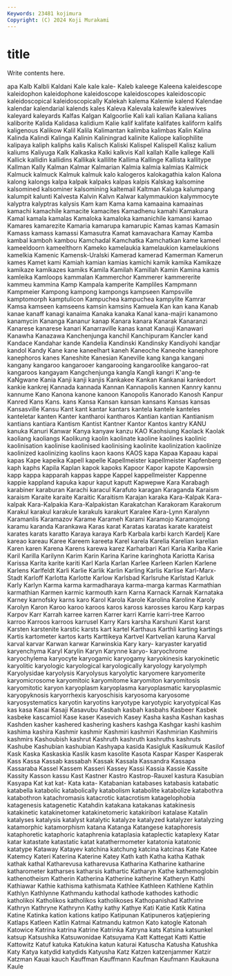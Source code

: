 ```yaml
---
Keywords: 23481 kojimura
Copyright: (C) 2024 Koji Murakami
---
```


# title

Write contents here.



apa
Kalb Kalbli Kaldani Kale kale kale- Kaleb kaleege Kaleena kaleidescope
kaleidophon kaleidophone kaleidoscope kaleidoscopes kaleidoscopic kaleidoscopical kaleidoscopically Kalekah kalema Kalemie
kalend Kalendae kalendar kalendarial kalends kales Kaleva Kalevala kalewife kalewives
kaleyard kaleyards Kalfas Kalgan Kalgoorlie Kali kali kalian Kaliana kalians
kaliborite Kalida Kalidasa kalidium Kalie kalif kalifate kalifates kaliform kalifs
kaligenous Kalikow Kalil Kalila Kalimantan kalimba kalimbas Kalin Kalina Kalinda
Kalindi Kalinga Kalinin Kaliningrad kalinite Kaliope kaliophilite kalipaya kaliph kaliphs
kalis Kalisch Kaliski Kalispel Kalispell Kalisz kalium kaliums Kaliyuga Kalk
Kalkaska Kalki kalkvis Kall kallah Kalle kallege Kalli Kallick kallidin
kallidins Kallikak kallilite Kallima Kallinge Kallista kallitype Kallman Kally Kalman
Kalmar Kalmarian Kalmia kalmia kalmias Kalmick Kalmuck kalmuck Kalmuk kalmuk
kalo kalogeros kalokagathia kalon Kalona kalong kalongs kalpa kalpak kalpaks
kalpas kalpis Kalskag kalsomine kalsomined kalsominer kalsomining kaltemail Kaltman Kaluga
kalumpang kalumpit kalunti Kalvesta Kalvin Kalvn Kalwar kalymmaukion kalymmocyte kalyptra
kalyptras kalysis Kam kam Kama kama kamaaina kamaainas kamachi kamachile
kamacite kamacites Kamadhenu kamahi Kamakura Kamal kamala kamalas Kamaloka kamaloka
kamanichile kamansi kamao Kamares kamarezite Kamaria kamarupa kamarupic Kamas kamas
Kamasin Kamass kamass kamassi Kamasutra Kamat kamavachara Kamay Kamba kambal
kamboh kambou Kamchadal Kamchatka Kamchatkan kame kameel kameeldoorn kameelthorn Kameko
kamelaukia kamelaukion kamelaukions kamelkia Kamenic Kamensk-Uralski Kamerad kamerad Kamerman Kamerun
kames Kamet kami Kamiah kamian kamias kamichi kamik kamika Kamikaze
kamikaze kamikazes kamiks Kamila Kamilah Kamillah Kamin Kamina kamis kamleika
Kamloops kammalan Kammerchor Kammerer kammererite kammeu kammina Kamp Kampala kamperite
Kampliles Kampmann Kampmeier Kampong kampong kampongs kampseen Kampsville kamptomorph kamptulicon
Kampuchea kampuchea kampylite Kamrar Kamsa kamseen kamseens kamsin kamsins Kamuela
Kan kan kana Kanab kanae kanaff kanagi kanaima Kanaka kanaka
Kanal kana-majiri kanamono kanamycin Kananga Kananur kanap Kanara kanara Kanarak
Kanaranzi Kanarese kanarese kanari Kanarraville kanas kanat Kanauji Kanawari Kanawha
Kanazawa Kanchenjunga kanchil Kanchipuram Kancler kand Kandace Kandahar kande Kandelia
Kandinski Kandinsky Kandiyohi kandjar kandol Kandy Kane kane kaneelhart kaneh
Kaneoche Kaneohe kanephore kanephoros kanes Kaneshite Kanesian Kaneville kang kanga
kangani kangany kangaroo kangarooer kangarooing kangaroolike kangaroo-rat kangaroos kangayam Kangchenjunga
kangla Kangli kangri K'ang-te KaNgwane Kania Kanji kanji kanjis Kankakee
Kankan Kankanai kankedort kankie kankrej Kannada kannada Kannan Kannapolis kannen
Kannry kannu kannume Kano Kanona kanone kanoon Kanopolis Kanorado Kanosh
Kanpur Kanred Kans Kans. kans Kansa Kansan kansan kansans Kansas
kansas Kansasville Kansu Kant kant kantar kantars kantela kantele kanteles
kanteletar kanten Kanter kantharoi kantharos Kantian kantian Kantianism kantians kantiara
Kantism Kantist Kantner Kantor Kantos kantry KANU kanuka Kanuri Kanwar
Kanya kanyaw kanzu KAO Kaohsiung Kaolack Kaolak kaoliang kaoliangs Kaolikung
kaolin kaolinate kaoline kaolines kaolinic kaolinisation kaolinise kaolinised kaolinising kaolinite
kaolinization kaolinize kaolinized kaolinizing kaolins kaon kaons KAOS kapa Kapaa
Kapaau kapai kapas Kape kapeika Kapell kapelle Kapellmeister kapellmeister Kapfenberg
kaph kaphs Kapila Kaplan kapok kapoks Kapoor Kapor kapote Kapowsin
kapp kappa kapparah kappas kappe Kappel kappellmeister Kappenne kappie kappland
kapuka kapur kaput kaputt Kapwepwe Kara Karabagh karabiner karaburan Karachi
karacul Karafuto karagan Karaganda Karaism karaism Karaite karaite Karaitic Karaitism
Karajan karaka Kara-Kalpak Kara-kalpak Kara-Kalpakia Kara-Kalpakistan Karakatchan Karakoram Karakorum Karakul
karakul karakule karakuls karakurt Karalee Kara-Lynn Karalynn Karamanlis Karamazov Karame
Karameh Karami Karamojo Karamojong karamu karanda Karankawa Karas karat Karatas
karatas karate karateist karates karats karatto Karaya karaya Karb Karbala
karbi karch Kardelj Kare kareao kareau Karee Kareem kareeta Karel
karela Karelia Karelian karelian Karen karen Karena Karens karewa karez
Karharbari Kari Karia Kariba Karie Karil Karilla Karilynn Karim Karin
Karina Karine karinghota Kariotta Karisa Karissa Karita karite kariti Karl
Karla Karlan Karlee Karleen Karlen Karlene Karlens Karlfeldt Karli Karlie
Karlik Karlin Karling Karlis Karlise Karl-Marx-Stadt Karloff Karlotta Karlotte Karlow
Karlsbad Karlsruhe Karlstad Karluk Karly Karlyn Karma karma karmadharaya karma-marga
karmas Karmathian karmathian Karmen karmic karmouth karn Karna Karnack Karnak
Karnataka Karney karnofsky karns karo Karol Karola Karole Karolina Karoline
Karoly Karolyn Karon Karoo karoo karoos karos kaross karosses karou
Karp karpas Karpov Karr Karrah karree karren Karrer karri Karrie
karri-tree Karroo karroo Karroos karroos karrusel Karry Kars karsha Karshuni
Karst karst Karsten karstenite karstic karsts kart kartel Karthaus Karthli
karting kartings Kartis kartometer kartos karts Karttikeya Kartvel Kartvelian karuna
Karval karval karvar Karwan karwar Karwinskia Kary kary- karyaster karyatid
karyenchyma Karyl Karylin Karyn Karynne karyo- karyochrome karyochylema karyocyte karyogamic
karyogamy karyokinesis karyokinetic karyolitic karyologic karyological karyologically karyology karyolymph Karyolysidae
karyolysis Karyolysus karyolytic karyomere karyomerite karyomicrosome karyomitoic karyomitome karyomiton karyomitosis
karyomitotic karyon karyoplasm karyoplasma karyoplasmatic karyoplasmic karyopyknosis karyorrhexis karyoschisis karyosoma
karyosome karyosystematics karyotin karyotins karyotype karyotypic karyotypical Kas kas kasa
Kasai Kasaji Kasavubu Kasbah kasbah kasbahs Kasbeer Kasbek kasbeke kascamiol
Kase kaser Kasevich Kasey Kasha kasha Kashan kashas Kashden kasher
kashered kashering kashers kashga Kashgar kashi kashim kashima kashira Kashmir
kashmir Kashmiri kashmiri Kashmirian Kashmiris kashmirs Kashoubish kashrut Kashruth kashruth
kashruths kashruts Kashube Kashubian kashubian Kashyapa kasida Kasigluk Kasikumuk Kasilof
Kask Kaska Kaskaskia Kaslik kasm kasolite Kasota Kaspar Kasper Kasperak
Kass Kassa Kassab kassabah Kassak Kassala Kassandra Kassapa Kassaraba Kassel
Kassem Kasseri Kassey Kassi Kassia Kassie Kassite Kassity Kasson kassu
Kast Kastner Kastro Kastrop-Rauxel kastura Kasubian Kasyapa Kat kat kat-
Kata kata- Katabanian katabases katabasis katabatic katabella katabolic katabolically katabolism
katabolite katabolize katabothra katabothron katachromasis katacrotic katacrotism katagelophobia katagenesis katagenetic
Katahdin katakana katakanas katakinesis katakinetic katakinetomer katakinetomeric katakiribori katalase Katalin
katalyses katalysis katalyst katalytic katalyze katalyzed katalyzer katalyzing katamorphic katamorphism
katana Katanga Katangese kataphoresis kataphoretic kataphoric kataphrenia kataplasia kataplectic kataplexy
Katar katar katastate katastatic katat katathermometer katatonia katatonic katatype Kataway
Katayev katchina katchung katcina katcinas Kate Katee Katemcy Kateri Katerina
Katerine Katey Kath kath Katha katha Kathak kathak kathal Katharevusa
katharevusa Katharina Katharine katharine katharometer katharses katharsis kathartic Katharyn Kathe
kathemoglobin kathenotheism Katherin Katherina Katherine katherine Katheryn Kathi Kathiawar Kathie
kathisma kathismata Kathlee Kathleen Kathlene Kathlin Kathlyn Kathlynne Kathmandu kathodal
kathode kathodes kathodic katholikoi Katholikos katholikos katholikoses Kathopanishad Kathrine Kathryn
Kathryne Kathrynn Kathy kathy Kathye Kati Katie Katik Katina Katine
Katinka kation kations katipo Katipunan Katipuneros katjepiering Katlaps Katleen Katlin
Katmai Katmandu katmon Kato katogle Katonah Katowice Katrina katrina Katrine
Katrinka Katryna kats Katsina katsunkel katsup Katsushika Katsuwonidae Katsuyama Katt
Kattegat Katti Kattie Kattowitz Katuf katuka Katukina katun katurai Katuscha
Katusha Katushka Katy Katya katydid katydids Katyusha Katz Katzen katzenjammer
Katzir Katzman Kauai kauch Kauffman Kauffmann Kaufman Kaufmann Kaukauna Kaule

